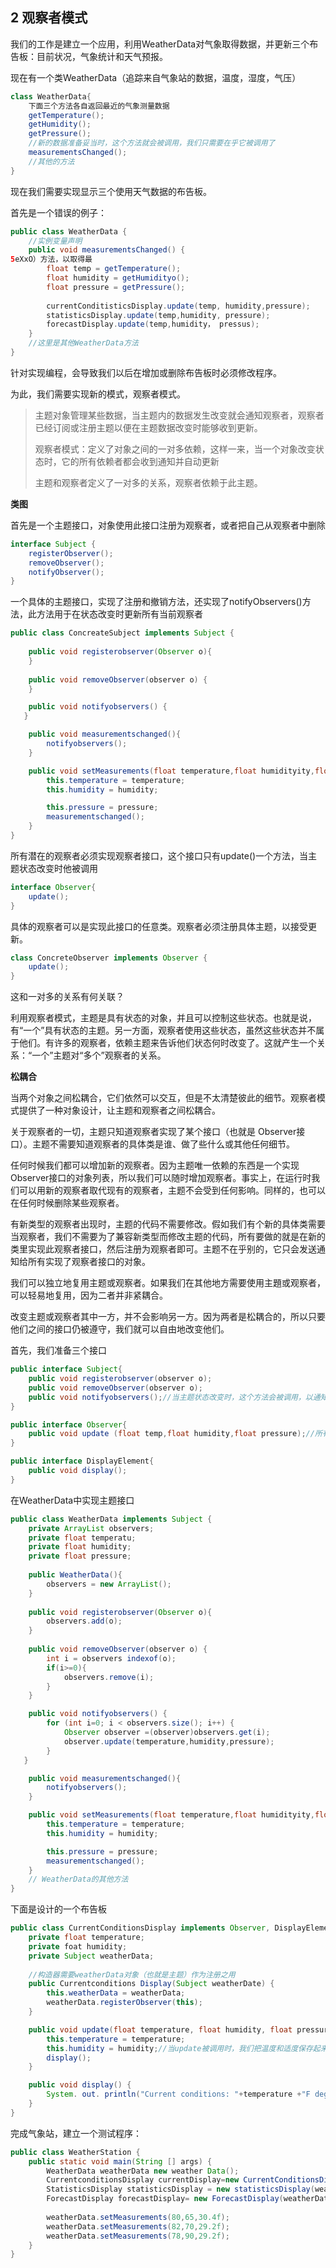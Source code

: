 ## 2 观察者模式

我们的工作是建立一个应用，利用WeatherData对气象取得数据，并更新三个布告板：目前状况，气象统计和天气预报。

现在有一个类WeatherData（追踪来自气象站的数据，温度，湿度，气压）

```java
class WeatherData{
	下面三个方法各自返回最近的气象测量数据
	getTemperature();
	getHumidity();
	getPressure();
	//新的数据准备妥当时，这个方法就会被调用，我们只需要在乎它被调用了
	measurementsChanged();
	//其他的方法
}
```

现在我们需要实现显示三个使用天气数据的布告板。

首先是一个错误的例子：

```java
public class WeatherData {
	//实例变量声明
	public void measurementsChanged() {
5eXxO）方法，以取得最
		float temp = getTemperature();
		float humidity = getHumidityo();
		float pressure = getPressure();
        
		currentConditisticsDisplay.update(temp, humidity,pressure);
		statisticsDisplay.update(temp,humidity, pressure);
		forecastDisplay.update(temp,humidity， pressus);
	}
	//这里是其他WeatherData方法
}
```

针对实现编程，会导致我们以后在增加或删除布告板时必须修改程序。

为此，我们需要实现新的模式，观察者模式。

> 主题对象管理某些数据，当主题内的数据发生改变就会通知观察者，观察者已经订阅或注册主题以便在主题数据改变时能够收到更新。
>
> 观察者模式：定义了对象之间的一对多依赖，这样一来，当一个对象改变状态时，它的所有依赖者都会收到通知并自动更新
>
> 主题和观察者定义了一对多的关系，观察者依赖于此主题。

**类图**

首先是一个主题接口，对象使用此接口注册为观察者，或者把自己从观察者中删除

```java
interface Subject {
	registerObserver();
	removeObserver();
	notifyObserver();
}
```

一个具体的主题接口，实现了注册和撤销方法，还实现了notifyObservers()方法，此方法用于在状态改变时更新所有当前观察者

```java
public class ConcreateSubject implements Subject {
	
	public void registerobserver(Observer o){
	}
	
	public void removeObserver(observer o) {
	}

	public void notifyobservers() {
   }

	public void measurementschanged(){
        notifyobservers();
    }

	public void setMeasurements(float temperature,float humidityity,float pressure) {
		this.temperature = temperature;
		this.humidity = humidity;

		this.pressure = pressure;
		measurementschanged();
    }
}
```

所有潜在的观察者必须实现观察者接口，这个接口只有update()一个方法，当主题状态改变时他被调用

```java
interface Observer{
	update();
}
```

具体的观察者可以是实现此接口的任意类。观察者必须注册具体主题，以接受更新。

```java
class ConcreteObserver implements Observer {
	update();
}
```

这和一对多的关系有何关联？

利用观察者模式，主题是具有状态的对象，并且可以控制这些状态。也就是说，有“一个”具有状态的主题。另一方面，观察者使用这些状态，虽然这些状态并不属于他们。有许多的观察者，依赖主题来告诉他们状态何时改变了。这就产生一个关系：“一个”主题对“多个”观察者的关系。

**松耦合**

当两个对象之间松耦合，它们依然可以交互，但是不太清楚彼此的细节。观察者模式提供了一种对象设计，让主题和观察者之间松耦合。

关于观察者的一切，主题只知道观察者实现了某个接口（也就是 Observer接口）。主题不需要知道观察者的具体类是谁、做了些什么或其他任何细节。

任何时候我们都可以增加新的观察者。因为主题唯一依赖的东西是一个实现Observer接口的对象列表，所以我们可以随时增加观察者。事实上，在运行时我们可以用新的观察者取代现有的观察者，主题不会受到任何影响。同样的，也可以在任何时候删除某些观察者。

有新类型的观察者出现时，主题的代码不需要修改。假如我们有个新的具体类需要当观察者，我们不需要为了兼容新类型而修改主题的代码，所有要做的就是在新的类里实现此观察者接口，然后注册为观察者即可。主题不在乎别的，它只会发送通知给所有实现了观察者接口的对象。

我们可以独立地复用主题或观察者。如果我们在其他地方需要使用主題或观察者，可以轻易地复用，因为二者并非紧耦合。

改变主题或观察者其中一方，并不会影响另一方。因为两者是松耦合的，所以只要他们之间的接口仍被遵守，我们就可以自由地改变他们。

首先，我们准备三个接口

```java
public interface Subject{
	public void registerobserver(observer o);
	public void removeObserver(observer o);
	public void notifyobservers();//当主题状态改变时，这个方法会被调用，以通知所有的观察者
}
```

```java
public interface Observer{
	public void update (float temp,float humidity,float pressure);//所有的观察者都必须实现update()方法，以实现观察者接口
}
```

```java
public interface DisplayElement{
	public void display();
}
```

在WeatherData中实现主题接口

```java
public class WeatherData implements Subject {
	private ArrayList observers;
	private float temperatu;
	private float humidity;
	private float pressure;
	
	public WeatherData(){
		observers = new ArrayList();
	}
	
	public void registerobserver(Observer o){
		observers.add(o);
	}
	
	public void removeObserver(observer o) {
		int i = observers indexof(o);
		if(i>=0){
			observers.remove(i);
		}
	}

	public void notifyobservers() {
		for (int i=0; i < observers.size(); i++) {
			Observer observer =(observer)observers.get(i);
			observer.update(temperature,humidity,pressure);
		}
   }

	public void measurementschanged(){
        notifyobservers();
    }

	public void setMeasurements(float temperature,float humidityity,float pressure) {
		this.temperature = temperature;
		this.humidity = humidity;

		this.pressure = pressure;
		measurementschanged();
    }
    // WeatherData的其他方法
}
```

下面是设计的一个布告板

```java
public class CurrentConditionsDisplay implements Observer, DisplayElement {
	private float temperature;
	private foat humidity;
	private Subject weatherData;
    
    //构造器需要weatherData对象（也就是主题）作为注册之用
	public Currentconditions Display(Subject weatherDate) {
		this.weatherData = weatherData;
		weatherData.registerObserver(this);
	}

	public void update(float temperature, float humidity, float pressure){
		this.temperature = temperature;
		this.humidity = humidity;//当update被调用时，我们把温度和适度保存起来，然后调用diaplay()显示它们
		display();
    }

	public void display() {
		System. out. println("Current conditions: "+temperature +"F degrees and" + humidity + "% humidity");
    }
}
```

完成气象站，建立一个测试程序：

```java
public class WeatherStation {
	public static void main(String [] args) {
		WeatherData weatherData new weather Data();
		CurrentconditionsDisplay currentDisplay=new CurrentConditionsDisplay(weatherData);
		StatisticsDisplay statisticsDisplay = new statisticsDisplay(weatherData);
		ForecastDisplay forecastDisplay= new ForecastDisplay(weatherData);
		
		weatherData.setMeasurements(80,65,30.4f);
		weatherData.setMeasurements(82,70,29.2f);
		weatherData.setMeasurements(78,90,29.2f);
	}
}
```
